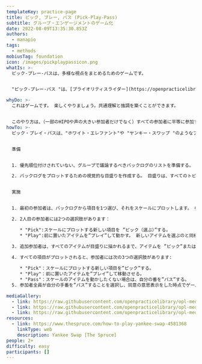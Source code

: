 ```yaml
---
templateKey: practice-page
title: ピック, プレー, パス (Pick-Play-Pass)
subtitle: グループ・エンゲージメントのゲーム化
date: 2022-08-09T13:35:30.853Z
authors:
  - manapio
tags:
  - methods
mobiusTag: foundation
icon: /images/pickplaypassicon.png
whatIs: >-
  ピック-プレー-パスは、多様な視点をまとめるためのゲームです。


  "ピック-プレー-パス "は、[プライオリティスライダー](https://openpracticelibrary-ja.netlify.app/practice/priority-sliders/)、[インパクトと難易度の優先付け (マトリクス)](https://openpracticelibrary-ja.netlify.app/practice/impact-effort-prioritization-matrix/)、 [相対見積](https://openpracticelibrary-ja.netlify.app/practice/relative-estimation/)のようなプラクティスを実行するためにも使うことができます。

whyDo: >-
  これはゲームです。 楽しくやりましょう。共通理解と強調を築くことができます。


  このやり方は、（一部のHIPOや声の大きい参加者だけでなく）すべての参加者に平等に参加する機会を提供するため、大人数の観客に*特に*適しています。
howTo: >-
  ピック・プレイ・パスは、"ホワイト・エレファント"や "ヤンキー・スワップ "のようなプレゼントを贈るゲームに似ています。


  準備


  1. 優先順位付けされていない、グループで議論するべきバックログのリストを準備する。

  2. バックログをプロットするための視覚的な目盛りを作成する。 目盛りは、すべてのトピックを収めるのに十分な大きさであること（1軸がよいが、2軸でもよい） 


  実施


  1. 最初の参加者は、バックログから項目を1つ選び、それをスケールにプロットします。 参加者は、なぜその項目をその位置に置いたかについて、短い説明をしなければなりません。

  2. 2人目の参加者には2つの選択肢があります：

     * "Pick":スケールにプロットする新しい項目を ”ピック（選ぶ）”する。
     * "Play":前に置いたアイテムを”プレイ”して動かす。 新しいアイテムを選ぶのと同様に、”プレイ”の動きには、参加者がアイテムを動かすべきだと考える理由を簡単に説明する必要があります。

  3. 追加参加者は、すべてのアイテムが目盛りに描かれるまで、アイテムを ”ピック”または”プレイ”し続ける必要があります。 参加者よりカードの枚数が多い場合は、最後の参加者が手を打った後、最初の参加者に戻ってください。
  
  4. すべての項目がプロットされると、参加者には次の3つの選択肢があります:

     * "Pick"：スケールにプロットする新しい項目を”ピック”する。
     * "Play"：前に置いたアイテムを”プレイ”して移動させる。
     * "Pass"：スケールのアイテムを動かしたくない場合は、自分の番を”パス”する。
  5. 参加者全員が自分の手番を”パス”することを選択し、同意の意思表示をした時点でゲーム終了となります。

mediaGallery:
  - link: https://raw.githubusercontent.com/openpracticelibrary/opl-media/master/images/PickImg1.png?raw=true
  - link: https://raw.githubusercontent.com/openpracticelibrary/opl-media/master/images/PlayImg1.png?raw=true
  - link: https://raw.githubusercontent.com/openpracticelibrary/opl-media/master/images/PassImg1.png?raw=true
resources:
  - link: https://www.thespruce.com/how-to-play-yankee-swap-4581368
    linkType: web
    description: Yankee Swap [The Spruce]
people: 2+
difficulty: easy
participants: []
---
```

